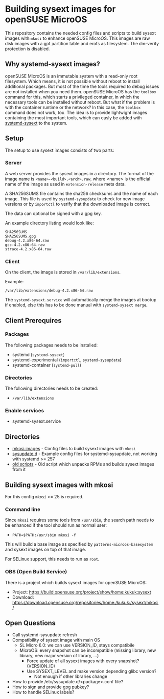 # Building sysext images for openSUSE MicroOS

This repository contains the needed config files and scripts to build sysext images with `mkosi` to enhance openSUSE MicroOS. This images are raw disk images with a gpt partition table and erofs as filesystem.
The dm-verity protection is disabled.

## Why systemd-sysext images?

openSUSE MicroOS is an immutable system with a read-only root filesystem. Which means, it is not possible without reboot to install additional packages. But most of the time the tools required to debug issues are not installed when you need them.
openSUSE MicroOS has the `toolbox` command for this, which starts a privileged container, in which the necessary tools can be installed without reboot.
But what if the problem is with the container runtime or the network? In this case, the `toolbox` command does not work, too. The idea is to provide lightwight images containing the most important tools, which can easly be added with [systemd-sysext](https://manpages.opensuse.org/systemd-sysext.8) to the system.

## Setup

The setup to use sysext images consists of two parts:

### Server
A web server provides the sysext images in a directory. The format of the image name is `<name>-<build>.<arch>.raw`, where \<name\> is the official name of the image as used in `extension-release` meta data.

A SHA256SUMS file contains the sha256 checksums and the name of each image. This file is used by `systemd-sysupdate` to check for new image versions or by `importctl` to verify that the downloaded image is correct.

The data can optional be signed with a gpg key.

An example directory listing would look like:
```
SHA256SUMS
SHA256SUMS.gpg
debug-4.2.x86-64.raw
gcc-4.2.x86-64.raw
strace-4.2.x86-64.raw
```

### Client

On the client, the image is stored in `/var/lib/extensions`.

Example:
```
/var/lib/extensions/debug-4.2.x86-64.raw
```

The `systemd-sysext.service` will automatically merge the images at bootup if enabled, else this has to be done manual with `systemd-sysext merge`.

## Client Prerequires

### Packages

The following packages needs to be installed:
* systemd (`systemd-sysext`)
* systemd-experimental (`importctl`, `systemd-sysupdate`)
* systemd-container (`systemd-pull`)

### Directories

The following directories needs to be created:
* `/var/lib/extensions`

### Enable services
* systemd-sysext.service

## Directories
* [mkosi.images](mkosi.images) - Config files to build sysext images with `mkosi`
* [sysupdate.d](sysupdate.d) - Example config files for systemd-sysupdate, not working with systemd >= 257
* [old scripts](old-scripts) - Old script which unpacks RPMs and builds sysext images from it

## Building sysext images with mkosi

For this config `mkosi` >= 25 is required.

### Command line

Since `mkosi` requires some tools from `/usr/sbin`, the search path needs to be enhanced if the tool should run as normal user:
* `PATH=$PATH:/usr/sbin mkosi -f`

This will build a base image as specified by `patterns-microos-basesystem` and sysext images on top of that image.

For SELinux support, this needs to run as `root`.

### OBS (Open Build Service)

There is a project which builds sysext images for openSUSE MicroOS:

* Project: https://build.opensuse.org/project/show/home:kukuk:sysext
* Download: https://download.opensuse.org/repositories/home:/kukuk:/sysext/mkosi/

## Open Questions
* Call systemd-sysupdate refresh
* Compatibility of sysext image with main OS
  * SL Micro 6.0: we can use VERSION\_ID, stays compatibile
  * MicroOS: every snapshot can be incompatible (missing
    library, new library, new major version of library, ...)
    * Force update of all sysext images with every snapshot? (VERSION\_ID)
    * Use SYSEXT\_LEVEL and make version depending glibc version?
      * Not enough if other libraries change
* How to provide /etc/sysupdate.d/\<package\>.conf file?
* How to sign and provide gpg pubkey?
* How to handle SELinux labels?
